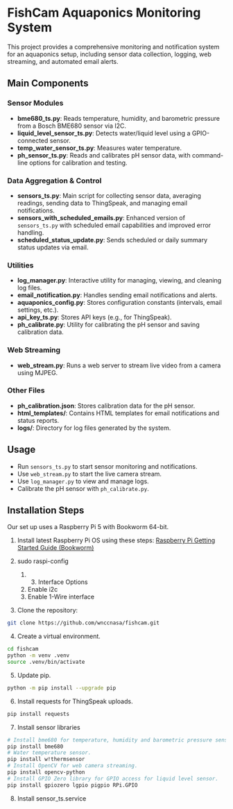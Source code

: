 # FishCam Aquaponics Monitoring System

This project provides a comprehensive monitoring and notification system for an aquaponics setup, including sensor data collection, logging, web streaming, and automated email alerts.

## Main Components

### Sensor Modules

- **bme680_ts.py**: Reads temperature, humidity, and barometric pressure from a Bosch BME680 sensor via I2C.
- **liquid_level_sensor_ts.py**: Detects water/liquid level using a GPIO-connected sensor.
- **temp_water_sensor_ts.py**: Measures water temperature.
- **ph_sensor_ts.py**: Reads and calibrates pH sensor data, with command-line options for calibration and testing.

### Data Aggregation & Control

- **sensors_ts.py**: Main script for collecting sensor data, averaging readings, sending data to ThingSpeak, and managing email notifications.
- **sensors_with_scheduled_emails.py**: Enhanced version of `sensors_ts.py` with scheduled email capabilities and improved error handling.
- **scheduled_status_update.py**: Sends scheduled or daily summary status updates via email.

### Utilities

- **log_manager.py**: Interactive utility for managing, viewing, and cleaning log files.
- **email_notification.py**: Handles sending email notifications and alerts.
- **aquaponics_config.py**: Stores configuration constants (intervals, email settings, etc.).
- **api_key_ts.py**: Stores API keys (e.g., for ThingSpeak).
- **ph_calibrate.py**: Utility for calibrating the pH sensor and saving calibration data.

### Web Streaming

- **web_stream.py**: Runs a web server to stream live video from a camera using MJPEG.

### Other Files

- **ph_calibration.json**: Stores calibration data for the pH sensor.
- **html_templates/**: Contains HTML templates for email notifications and status reports.
- **logs/**: Directory for log files generated by the system.

## Usage

- Run `sensors_ts.py` to start sensor monitoring and notifications.
- Use `web_stream.py` to start the live camera stream.
- Use `log_manager.py` to view and manage logs.
- Calibrate the pH sensor with `ph_calibrate.py`.

## Installation Steps

Our set up uses a Raspberry Pi 5 with Bookworm 64-bit.

1. Install latest Raspberry Pi OS using these steps: [Raspberry Pi Getting Started Guide (Bookworm)](https://github.com/itinstructor/GoPiGo3/blob/main/Raspberry_Pi/Raspberry_Pi_Getting_Started_Bookworm.pdf)

2. sudo raspi-config

    1. 3. Interface Options
    2. Enable i2c
    3. Enable 1-Wire interface

3. Clone the repository:

```bash
git clone https://github.com/wnccnasa/fishcam.git
```

4. Create a virtual environment.

```bash
cd fishcam
python -m venv .venv
source .venv/bin/activate
```

5. Update pip.

```bash
python -m pip install --upgrade pip
```

6. Install requests for ThingSpeak uploads.

```bash
pip install requests
```

7. Install sensor libraries

```bash
# Install bme680 for temperature, humidity and barometric pressure sensor.
pip install bme680
# Water temperature sensor.
pip install w!thermsensor
# Install OpenCV for web camera streaming.
pip install opencv-python
# Install GPIO Zero library for GPIO access for liquid level sensor.
pip install gpiozero lgpio pigpio RPi.GPIO
```

8. Install sensor_ts.service

```bash
